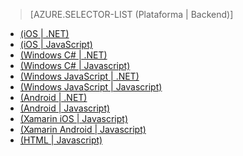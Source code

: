 > [AZURE.SELECTOR-LIST (Plataforma | Backend)]
-   [(iOS | .NET)][(iOS | .NET)]
-   [(iOS | JavaScript)][(iOS | JavaScript)]
-   [(Windows C# | .NET)][(Windows C# | .NET)]
-   [(Windows C# | Javascript)][(Windows C# | Javascript)]
-   [(Windows JavaScript | .NET)][(Windows JavaScript | .NET)]
-   [(Windows JavaScript | Javascript)][(Windows JavaScript | Javascript)]
-   [(Android | .NET)][(Android | .NET)]
-   [(Android | Javascript)][(Android | Javascript)]
-   [(Xamarin iOS | Javascript)][(Xamarin iOS | Javascript)]
-   [(Xamarin Android | Javascript)][(Xamarin Android | Javascript)]
-   [(HTML | Javascript)][(HTML | Javascript)]

  [(iOS | .NET)]: /es-es/documentation/articles/mobile-services-dotnet-backend-ios-get-started-data/
  [(iOS | JavaScript)]: /es-es/documentation/articles/mobile-services-ios-get-started-data/
  [(Windows C# | .NET)]: /es-es/documentation/articles/mobile-services-dotnet-backend-windows-universal-dotnet-get-started-data/
  [(Windows C# | Javascript)]: /es-es/documentation/articles/mobile-services-javascript-backend-windows-universal-dotnet-get-started-data/
  [(Windows JavaScript | .NET)]: /es-es/documentation/articles/mobile-services-dotnet-backend-windows-universal-javascript-get-started-data/
  [(Windows JavaScript | Javascript)]: /es-es/documentation/articles/mobile-services-javascript-backend-windows-universal-javascript-get-started-data/
  [(Android | .NET)]: /es-es/documentation/articles/mobile-services-dotnet-backend-android-get-started-data/
  [(Android | Javascript)]: /es-es/documentation/articles/mobile-services-android-get-started-data/
  [(Xamarin iOS | Javascript)]: /es-es/documentation/articles/partner-xamarin-mobile-services-ios-get-started-data/
  [(Xamarin Android | Javascript)]: /es-es/documentation/articles/partner-xamarin-mobile-services-android-get-started-data/
  [(HTML | Javascript)]: /es-es/documentation/articles/mobile-services-html-get-started-data/
